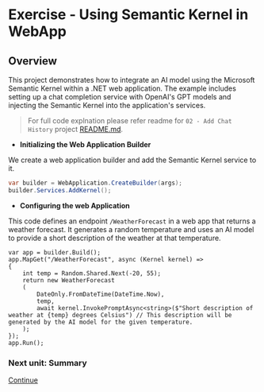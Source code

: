 ﻿# Exercise - Using Semantic Kernel in WebApp

## Overview

This project demonstrates how to integrate an AI model using the Microsoft Semantic Kernel within a .NET web application. The example includes setting up a chat completion service with OpenAI's GPT models and injecting the Semantic Kernel into the application's services.

> For full code explnation please refer readme for `02 - Add Chat History` project  [README.md](../02%20-%20Add%20Chat%20History/README.md).

- **Initializing the Web Application Builder**

We create a web application builder and add the Semantic Kernel service to it.

```csharp
var builder = WebApplication.CreateBuilder(args);
builder.Services.AddKernel();
```

- **Configuring the web Application**

This code defines an endpoint `/WeatherForecast` in a web app that returns a weather forecast. It generates a random temperature and uses an AI model to provide a short description of the weather at that temperature.

```Charp
var app = builder.Build();
app.MapGet("/WeatherForecast", async (Kernel kernel) =>
{
    int temp = Random.Shared.Next(-20, 55);
    return new WeatherForecast
    (
        DateOnly.FromDateTime(DateTime.Now),
        temp,
        await kernel.InvokePromptAsync<string>($"Short description of weather at {temp} degrees Celsius") // This description will be generated by the AI model for the given temperature.
    );
});
app.Run();
```

### Next unit: Summary

[Continue](../Summary.md)